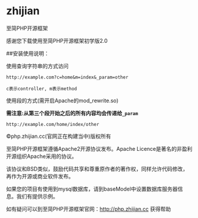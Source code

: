 # zhijian
至简PHP开源框架

感谢您下载使用至简PHP开源框架初学版2.0

##安装使用说明：

使用查询字符串的方式访问

	http://example.com?c=home&m=index&_param=other

	c表示controller, m表示method

使用段的方式(需开启Apache的mod_rewrite.so)

__需注意:从第三个段开始之后的所有内容均会传递给`_param`__

	http://example.com/home/index/other
	

©php.zhijian.cc(官网正在构建当中)版权所有

至简PHP开源框架遵循Apache2开源协议发布。Apache Licence是著名的非盈利开源组织Apache采用的协议。

该协议和BSD类似，鼓励代码共享和尊重原作者的著作权，同样允许代码修改，再作为开源或商业软件发布。

如果您的项目有使用到mysql数据库，请到baseModel中设置数据库服务器信息。我们有提供示例。

如有疑问可以到至简PHP开源框架官网：http://php.zhijian.cc 获得帮助
